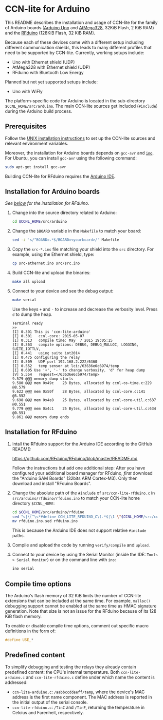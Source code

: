 # CCN-lite for Arduino

This README describes the installation and usage of CCN-lite for the
family of Arduino boards ([Arduino
Uno](https://www.arduino.cc/en/Main/ArduinoBoardUno) and
[AtMega328](http://www.atmel.com/devices/atmega328.aspx), 32KiB Flash, 2 KiB
RAM) and the [RFduino](http://www.rfduino.com/) (128KiB Flash, 32 KiB RAM).

Because each of these devices come with a different setup including different
communication shields, this leads to many different profiles that need to be
supported by CCN-lite. Currently, working setups include:
* Uno with Ethernet shield (UDP)
* AtMega328 with Ethernet shield (UDP)
* RFduino with Bluetooth Low Energy

Planned but not yet supported setups include:
* Uno with WiFly

The platform-specific code for Arduino is located in the sub-directory
`$CCNL_HOME/src/arduino`. The main CCN-lite sources get included (`#include`)
during the Arduino build process.

## Prerequisites

Follow the [UNIX installation instructions](README-unix.md) to set up the
CCN-lite sources and relevant environment variables.

Moreover, the installation for Arduino boards depends on `gcc-avr` and
[`ino`](http://inotool.org/). For Ubuntu, you can install `gcc-avr` using the
following command:

```bash
sudo apt-get install gcc-avr
```

Building CCN-lite for RFduino requires the [Arduino IDE](http://arduino.cc/).


## Installation for Arduino boards

*See [below](#installation-for-rfduino) for the installation for RFduino.*

1.  Change into the source directory related to Arduino:

    ```bash
    cd $CCNL_HOME/src/arduino
    ```

2.  Change the `$BOARD` variable in the `Makefile` to match your board:

    ```bash
    sed -i 's/^BOARD=.*$/BOARD=<yourboard>/' Makefile
    ```

3.  Copy the `src-*.ino` file matching your shield into the `src` directory.
    For example, using the Ethernet shield, type:

    ```bash
    cp src-ethernet.ino src/src.ino
    ```

4.  Build CCN-lite and upload the binaries:

    ```bash
    make all upload
    ```

5.  Connect to your device and see the debug output:

    ```bash
    make serial
    ```

    Use the keys `+` and `-` to increase and decrease the verbosity level. Press
    `d` to dump the heap.

    <pre><code>Terminal ready
    >>
    [I] 0.301 This is 'ccn-lite-arduino'
    [I] 0.301   ccnl-core: 2015-05-07
    [I] 0.313   compile time: May  7 2015 19:05:15
    [I] 0.363   compile options: DEBUG, DEBUG_MALLOC, LOGGING, SUITE_IOTTLV,
    [I] 0.441   using suite iot2014
    [I] 0.475 configuring the relay
    [I] 0.509   UDP port 192.168.2.222/6360
    [I] 0.552   temp sensor at lci:/63636e6c6974/temp
    [I] 0.605 Use '+', '-' to change verbosity, 'd' for heap dump
    [V] 5.554   request=&lt;/63636e6c6974/temp&gt;
    9.579 @@@ memory dump starts
    9.580 @@@ mem 0x49c    23 Bytes, allocated by ccnl-os-time.c:229 @8.579
    9.622 @@@ mem 0x50f    28 Bytes, allocated by ccnl-core.c:141 @5.552
    9.698 @@@ mem 0x4e8    25 Bytes, allocated by ccnl-core-util.c:637 @0.551
    9.779 @@@ mem 0x4c1    25 Bytes, allocated by ccnl-core-util.c:634 @0.551
    9.861 @@@ memory dump ends</code></pre>


## Installation for RFduino

1.  Intall the RFduino support for the Arduino IDE according to the GitHub
    README:

    https://github.com/RFduino/RFduino/blob/master/README.md

    Follow the instructions but add one additional step: After you have configured your additional board manager for RFduino, *first*
    download the "Arduino SAM Boards" (32bits ARM Cortex-M3). Only then download and install "RFduino Boards".

2.  Change the absolute path of the `#include` of `src/ccn-lite-rfduino.c` in
    `src/arduino/rfduino/rfduino.ino` to match your CCN-lite home directory
    `$CCNL_HOME`:

    ```bash
    cd $CCNL_HOME/src/arduino/rfduino
    sed "s|\(^\s*#define CCN_LITE_RFDUINO_C\).*$|\1 \"$CCNL_HOME/src/ccn-lite-rfduino.c\"|" rfduino.ino > rfduino.ino.sed
    mv rfduino.ino.sed rfduino.ino
    ```

    This is because the Arduino IDE does not support relative `#include` paths.

3.  Compile and upload the code by running `verify/compile` and `upload`.

4.  Connect to your device by using the Serial Monitor (inside the IDE:
    `Tools > Serial Monitor`) or on the command line with `ino`:

    ```bash
    ino serial
    ```


## Compile time options

The Arduino's flash memory of 32 KiB limits the number of CCN-lite extensions
that can be included at the same time. For example, `malloc()` debugging support
cannot be enabled at the same time as HMAC signature generation. Note that size
is not an issue for the RFduino because of its 128 KiB flash memory.

To enable or disable compile time options, comment out specific macro
definitions in the form of:

```C
#define USE_*
```

## Predefined content

To simplify debugging and testing the relays they already contain predefined content: the CPU's internal temperature. Both `ccn-lite-arduino.c` and `ccn-lite-rfduino.c` define under which name the content is addressed:

 - `ccn-lite-arduino.c`: `/aabbccddeeff/temp`, where the device's MAC address is the first name component. The MAC address is reported in the initial output of the serial console.
 - `ccn-lite-rfduino.c`: `/TinC` and `/TinF`, returning the temperature in Celcius and Farenheit, respectively.
